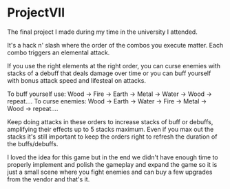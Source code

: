 # ProjectVII
The final project I made during my time in the university I attended.

It's a hack n' slash where the order of the combos you execute matter. Each combo triggers an elemental attack.

If you use the right elements at the right order, you can curse enemies with stacks of a debuff that deals damage over time
or you can buff yourself with bonus attack speed and lifesteal on attacks.

To buff yourself use: Wood -> Fire -> Earth -> Metal -> Water -> Wood -> repeat....
To curse enemies: Wood -> Earth -> Water -> Fire -> Metal -> Wood -> repeat....

Keep doing attacks in these orders to increase stacks of buff or debuffs, amplifying their effects up to 5 stacks maximum.
Even if you max out the stacks it's still important to keep the orders right to refresh the duration of the buffs/debuffs.

I loved the idea for this game but in the end we didn't have enough time to properly implement and polish the gameplay and expand 
the game so it is just a small scene where you fight enemies and can buy a few upgrades from the vendor and that's it.
